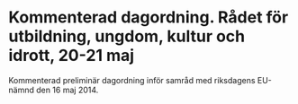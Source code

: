 # Kommenterad dagordning. Rådet för utbildning, ungdom, kultur och idrott, 20-21 maj

Kommenterad preliminär dagordning inför samråd med riksdagens EU-nämnd den 16 maj 2014.
